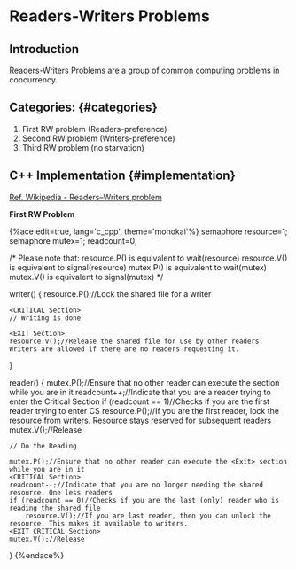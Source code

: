 # Readers-Writers Problems

## Introduction

Readers-Writers Problems are a group of common computing problems in concurrency.

## Categories: {#categories}

1. First RW problem \(Readers-preference\)
2. Second RW problem \(Writers-preference\)
3. Third RW problem \(no starvation\)

## C++ Implementation {#implementation}

[Ref. Wikipedia - Readers–Writers problem](https://en.wikipedia.org/wiki/Readers–writers_problem "Implementations from Wikipedia")

**First RW Problem**



{%ace edit=true, lang='c_cpp', theme='monokai'%}
semaphore resource=1;
semaphore mutex=1;
readcount=0;

/* Please note that:
   resource.P() is equivalent to wait(resource)
   resource.V() is equivalent to signal(resource)
   mutex.P() is equivalent to wait(mutex)
   mutex.V() is equivalent to signal(mutex)
*/

writer() {
    resource.P();//Lock the shared file for a writer

    <CRITICAL Section>
    // Writing is done

    <EXIT Section>
    resource.V();//Release the shared file for use by other readers. Writers are allowed if there are no readers requesting it.
}

reader() {
    mutex.P();//Ensure that no other reader can execute the <Entry> section while you are in it
    <CRITICAL Section>
    readcount++;//Indicate that you are a reader trying to enter the Critical Section
    if (readcount == 1)//Checks if you are the first reader trying to enter CS
        resource.P();//If you are the first reader, lock the resource from writers. Resource stays reserved for subsequent readers
    <EXIT CRITICAL Section>
    mutex.V();//Release

    // Do the Reading

    mutex.P();//Ensure that no other reader can execute the <Exit> section while you are in it
    <CRITICAL Section>
    readcount--;//Indicate that you are no longer needing the shared resource. One less readers
    if (readcount == 0)//Checks if you are the last (only) reader who is reading the shared file
        resource.V();//If you are last reader, then you can unlock the resource. This makes it available to writers.
    <EXIT CRITICAL Section>
    mutex.V();//Release
}
{%endace%}

